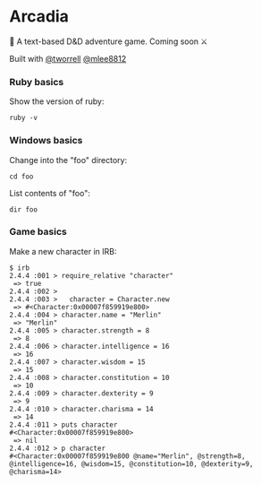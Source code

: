 # Arcadia

🐲 A text-based D&D adventure game. Coming soon ⚔️

Built with [@tworrell](https://github.com/tworrell) [@mlee8812](https://github.com/mlee8812)

### Ruby basics

Show the version of ruby:
```
ruby -v
```

### Windows basics

Change into the "foo" directory:
```
cd foo
```

List contents of "foo":
```
dir foo
```

### Game basics

Make a new character in IRB:

```
$ irb
2.4.4 :001 > require_relative "character"
 => true
2.4.4 :002 >
2.4.4 :003 >   character = Character.new
 => #<Character:0x00007f859919e800>
2.4.4 :004 > character.name = "Merlin"
 => "Merlin"
2.4.4 :005 > character.strength = 8
 => 8
2.4.4 :006 > character.intelligence = 16
 => 16
2.4.4 :007 > character.wisdom = 15
 => 15
2.4.4 :008 > character.constitution = 10
 => 10
2.4.4 :009 > character.dexterity = 9
 => 9
2.4.4 :010 > character.charisma = 14
 => 14
2.4.4 :011 > puts character
#<Character:0x00007f859919e800>
 => nil
2.4.4 :012 > p character
#<Character:0x00007f859919e800 @name="Merlin", @strength=8, @intelligence=16, @wisdom=15, @constitution=10, @dexterity=9, @charisma=14>
```
